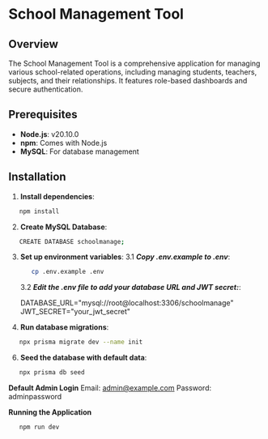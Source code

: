 # School Management Tool

## Overview
The School Management Tool is a comprehensive application for managing various school-related operations, including managing students, teachers, subjects, and their relationships. It features role-based dashboards and secure authentication.

## Prerequisites
- **Node.js**: v20.10.0
- **npm**: Comes with Node.js
- **MySQL**: For database management

## Installation

1. **Install dependencies**:
 ```bash
    npm install
 ```

2. **Create MySQL Database**:
 ```bash
    CREATE DATABASE schoolmanage;
 ```

3. **Set up environment variables**:
  3.1 ***Copy .env.example to .env***:
     ```bash
        cp .env.example .env
     ```
   3.2 ***Edit the .env file to add your database URL and JWT secret:***:

    DATABASE_URL="mysql://root@localhost:3306/schoolmanage"
    JWT_SECRET="your_jwt_secret"

5. **Run database migrations**:
 ```bash
    npx prisma migrate dev --name init
 ```
6. **Seed the database with default data**:
 ```bash
    npx prisma db seed
 ```

**Default Admin Login**
    Email: admin@example.com
    Password: adminpassword

**Running the Application**

 ```bash
    npm run dev
 ```
